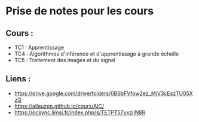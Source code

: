 # Prise de notes pour les cours

## Cours :

- TC1 : Apprentissage
- TC4 : Algorithmes d'inférence et d'apprentissage à grande échelle
- TC5 : Traitement des images et du signal

## Liens :

- https://drive.google.com/drive/folders/0B6bFVfow2ez_MjV3cEszTU05XzQ
- https://allauzen.github.io/cours/AIC/
- https://ocsync.limsi.fr/index.php/s/TETPT57yxziIN8R
